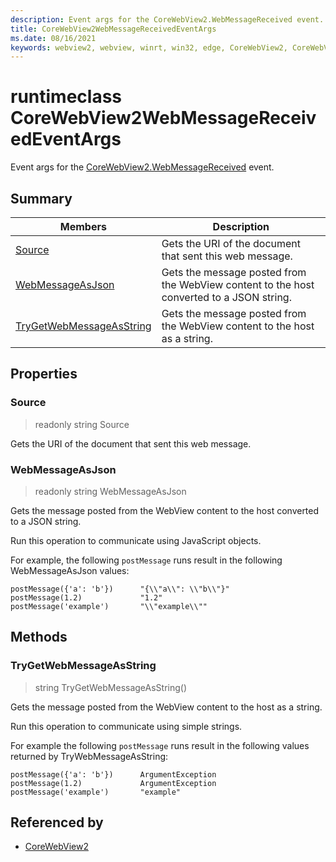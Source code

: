 ```yaml
---
description: Event args for the CoreWebView2.WebMessageReceived event.
title: CoreWebView2WebMessageReceivedEventArgs
ms.date: 08/16/2021
keywords: webview2, webview, winrt, win32, edge, CoreWebView2, CoreWebView2Controller, browser control, edge html, CoreWebView2WebMessageReceivedEventArgs
---
```


# runtimeclass CoreWebView2WebMessageReceivedEventArgs



Event args for the [CoreWebView2.WebMessageReceived](corewebview2.md#webmessagereceived) event.

## Summary

Members|Description
--|--
[Source](#source) | Gets the URI of the document that sent this web message.
[WebMessageAsJson](#webmessageasjson) | Gets the message posted from the WebView content to the host converted to a JSON string.
[TryGetWebMessageAsString](#trygetwebmessageasstring) | Gets the message posted from the WebView content to the host as a string.

## Properties

### Source

> readonly  string Source

Gets the URI of the document that sent this web message.

### WebMessageAsJson

> readonly  string WebMessageAsJson

Gets the message posted from the WebView content to the host converted to a JSON string.

Run this operation to communicate using JavaScript objects.

For example, the following `postMessage` runs result in the following WebMessageAsJson values:

```
postMessage({'a': 'b'})      "{\\"a\\": \\"b\\"}"
postMessage(1.2)             "1.2"
postMessage('example')       "\\"example\\""
```



## Methods

### TryGetWebMessageAsString

> string TryGetWebMessageAsString()

Gets the message posted from the WebView content to the host as a string.

Run this operation to communicate using simple strings.

For example the following `postMessage` runs result in the following values returned by TryWebMessageAsString:

```
postMessage({'a': 'b'})      ArgumentException
postMessage(1.2)             ArgumentException
postMessage('example')       "example"
```






## Referenced by

- [CoreWebView2](corewebview2.md)
